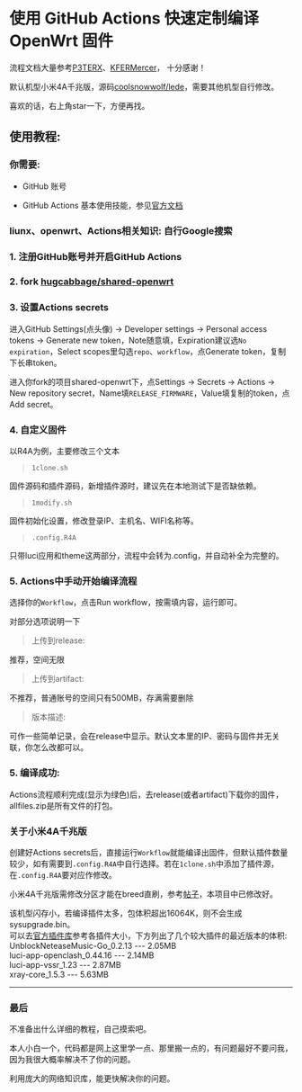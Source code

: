 # 使用 GitHub Actions 快速定制编译 OpenWrt 固件

流程文档大量参考[P3TERX](https://github.com/P3TERX/Actions-OpenWrt)、[KFERMercer](https://github.com/KFERMercer/OpenWrt-CI)，
十分感谢！

默认机型小米4A千兆版，源码[coolsnowwolf/lede](https://github.com/coolsnowwolf/lede)，需要其他机型自行修改。

喜欢的话，右上角star一下，方便再找。

## 使用教程:

### 你需要:

- GitHub 账号

- GitHub Actions 基本使用技能，参见[官方文档](https://docs.github.com/cn/actions)

### liunx、openwrt、Actions相关知识: 自行Google搜索 

### 1. 注册GitHub账号并开启GitHub Actions

### 2. fork [hugcabbage/shared-openwrt](https://github.com/hugcabbage/shared-openwrt)

### 3. 设置Actions secrets

进入GitHub Settings(点头像) → Developer settings → Personal access tokens → Generate new token，Note随意填，Expiration建议选`No expiration`，Select scopes里勾选`repo`、`workflow`，点Generate token，复制下长串token。

进入你fork的项目shared-openwrt下，点Settings → Secrets → Actions → New repository secret，Name填`RELEASE_FIRMWARE`，Value填复制的token，点Add secret。

### 4. 自定义固件

以R4A为例，主要修改三个文本

> `1clone.sh`

固件源码和插件源码，新增插件源时，建议先在本地测试下是否缺依赖。

> `1modify.sh`

固件初始化设置，修改登录IP、主机名、WIFI名称等。

> `.config.R4A`

只带luci应用和theme这两部分，流程中会转为.config，并自动补全为完整的。

### 5. Actions中手动开始编译流程

选择你的`Workflow`，点击Run workflow，按需填内容，运行即可。

对部分选项说明一下

> 上传到release: 

推荐，空间无限

> 上传到artifact: 

不推荐，普通账号的空间只有500MB，存满需要删除

> 版本描述: 

可作一些简单记录，会在release中显示。默认文本里的IP、密码与固件并无关联，你怎么改都可以。

### 5. 编译成功:

Actions流程顺利完成(显示为绿色)后，去release(或者artifact)下载你的固件，allfiles.zip是所有文件的打包。

### 关于小米4A千兆版

创建好Actions secrets后，直接运行`Workflow`就能编译出固件，但默认插件数量较少，如有需要到`.config.R4A`中自行选择。若在`1clone.sh`中添加了插件源，在`.config.R4A`要对应作修改。

小米4A千兆版需修改分区才能在breed直刷，参考[帖子](https://www.right.com.cn/forum/thread-4052254-1-1.html)，本项目中已修改好。

该机型闪存小，若编译插件太多，包体积超出16064K，则不会生成sysupgrade.bin。<br/>
可以去[官方插件库](https://downloads.openwrt.org/snapshots/packages/mips_24kc/packages/)参考各插件大小，下方列出了几个较大插件的最近版本的体积:<br/>
UnblockNeteaseMusic-Go_0.2.13 --- 2.05MB<br/>
luci-app-openclash_0.44.16 --- 2.14MB<br/>
luci-app-vssr_1.23 --- 2.87MB<br/>
xray-core_1.5.3 --- 5.63MB<br/>

---

### 最后

不准备出什么详细的教程，自己摸索吧。

本人小白一个，代码都是网上这里学一点、那里搬一点的，有问题最好不要问我，因为我很大概率解决不了你的问题。

利用庞大的网络知识库，能更快解决你的问题。

